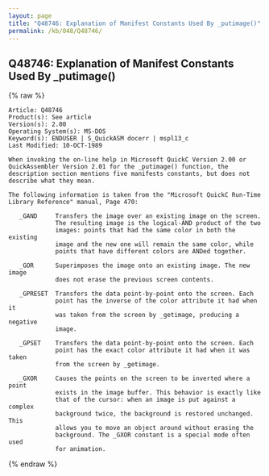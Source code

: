 ```yaml
---
layout: page
title: "Q48746: Explanation of Manifest Constants Used By _putimage()"
permalink: /kb/048/Q48746/
---
```


## Q48746: Explanation of Manifest Constants Used By _putimage()

{% raw %}

	Article: Q48746
	Product(s): See article
	Version(s): 2.00
	Operating System(s): MS-DOS
	Keyword(s): ENDUSER | S_QuickASM docerr | mspl13_c
	Last Modified: 10-OCT-1989
	
	When invoking the on-line help in Microsoft QuickC Version 2.00 or
	QuickAssembler Version 2.01 for the _putimage() function, the
	description section mentions five manifests constants, but does not
	describe what they mean.
	
	The following information is taken from the "Microsoft QuickC Run-Time
	Library Reference" manual, Page 470:
	
	   _GAND     Transfers the image over an existing image on the screen.
	             The resulting image is the logical-AND product of the two
	             images: points that had the same color in both the existing
	             image and the new one will remain the same color, while
	             points that have different colors are ANDed together.
	
	   _GOR      Superimposes the image onto an existing image. The new image
	             does not erase the previous screen contents.
	
	   _GPRESET  Transfers the data point-by-point onto the screen. Each
	             point has the inverse of the color attribute it had when it
	             was taken from the screen by _getimage, producing a negative
	             image.
	
	   _GPSET    Transfers the data point-by-point onto the screen. Each
	             point has the exact color attribute it had when it was taken
	             from the screen by _getimage.
	
	   _GXOR     Causes the points on the screen to be inverted where a point
	             exists in the image buffer. This behavior is exactly like
	             that of the cursor: when an image is put against a complex
	             background twice, the background is restored unchanged. This
	             allows you to move an object around without erasing the
	             background. The _GXOR constant is a special mode often used
	             for animation.

{% endraw %}
